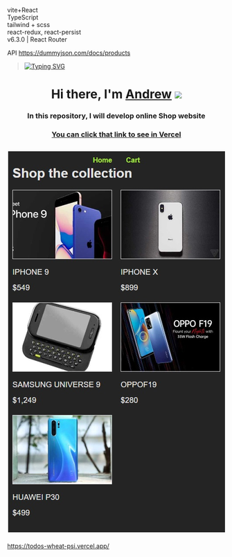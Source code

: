 vite+React<br>
TypeScript<br>
tailwind + scss <br>
react-redux, react-persist<br>
v6.3.0 | React Router <br>

API https://dummyjson.com/docs/products


>[![Typing SVG](https://readme-typing-svg.herokuapp.com?color=%2336BCF7&lines=Learning+HTML+CSS+JavaScript+React+Native)](https://git.io/typing-svg)
<h1 align="center">Hi there, I'm <a href="https://vk.com/fnnpl" target="_blank">Andrew</a> 
<img src="https://github.com/blackcater/blackcater/raw/main/images/Hi.gif" height="32"/></h1>
<h3 align="center"> In this repository, I will develop online Shop website </h3>
<h3 align="center"> <a href="https://vite-react-type-script.vercel.app/" target="_blank"> You can click that link to see in Vercel</a></h3>

<h2 align="center"><img src='https://github.com/tarantinolj/viteReactTypeScriptRoute/raw/main/picture.jpg' alt='phone' /></h2>



https://todos-wheat-psi.vercel.app/
